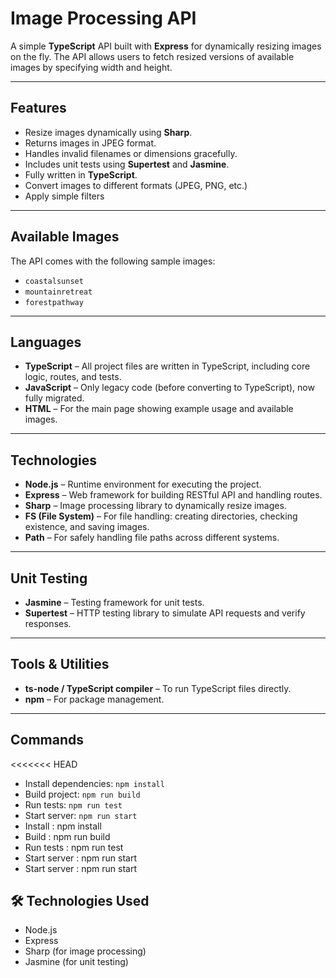 # Image Processing API

A simple **TypeScript** API built with **Express** for dynamically resizing images on the fly. The API allows users to fetch resized versions of available images by specifying width and height.

---

## Features

- Resize images dynamically using **Sharp**.
- Returns images in JPEG format.
- Handles invalid filenames or dimensions gracefully.
- Includes unit tests using **Supertest** and **Jasmine**.
- Fully written in **TypeScript**.
- Convert images to different formats (JPEG, PNG, etc.)
- Apply simple filters

---

## Available Images

The API comes with the following sample images:

- `coastalsunset`
- `mountainretreat`
- `forestpathway`

---

## Languages
- **TypeScript** – All project files are written in TypeScript, including core logic, routes, and tests.
- **JavaScript** – Only legacy code (before converting to TypeScript), now fully migrated.
- **HTML** – For the main page showing example usage and available images.

---

## Technologies
- **Node.js** – Runtime environment for executing the project.
- **Express** – Web framework for building RESTful API and handling routes.
- **Sharp** – Image processing library to dynamically resize images.
- **FS (File System)** – For file handling: creating directories, checking existence, and saving images.
- **Path** – For safely handling file paths across different systems.

---

## Unit Testing
- **Jasmine** – Testing framework for unit tests.
- **Supertest** – HTTP testing library to simulate API requests and verify responses.

---

## Tools & Utilities
- **ts-node / TypeScript compiler** – To run TypeScript files directly.
- **npm** – For package management.

---

## Commands
<<<<<<< HEAD
- Install dependencies: `npm install`
- Build project: `npm run build`
- Run tests: `npm run test`
- Start server: `npm run start`
- Install : npm install 
- Build : npm run build 
- Run tests : npm run test 
- Start server : npm run start 
- Start server : npm run start
## 🛠 Technologies Used
- Node.js
- Express
- Sharp (for image processing)
- Jasmine (for unit testing)

